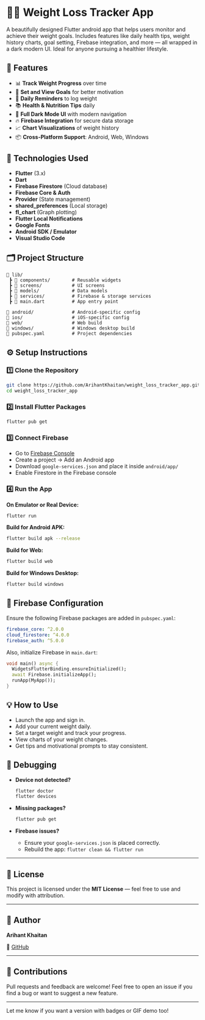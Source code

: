 # 🏋️‍♂️ Weight Loss Tracker App

A beautifully designed Flutter android app that helps users monitor and achieve their weight goals. Includes features like daily health tips, weight history charts, goal setting, Firebase integration, and more — all wrapped in a dark modern UI. Ideal for anyone pursuing a healthier lifestyle.

## 🚀 Features

* 📊 **Track Weight Progress** over time
* 📅 **Set and View Goals** for better motivation
* 🔔 **Daily Reminders** to log weight
* 📚 **Health & Nutrition Tips** daily
* 🌙 **Full Dark Mode UI** with modern navigation
* 🔥 **Firebase Integration** for secure data storage
* 📈 **Chart Visualizations** of weight history
* 📦 **Cross-Platform Support**: Android, Web, Windows

## 🧰 Technologies Used

* **Flutter** (3.x)
* **Dart**
* **Firebase Firestore** (Cloud database)
* **Firebase Core & Auth**
* **Provider** (State management)
* **shared\_preferences** (Local storage)
* **fl\_chart** (Graph plotting)
* **Flutter Local Notifications**
* **Google Fonts**
* **Android SDK / Emulator**
* **Visual Studio Code**

## 🗂️ Project Structure

```
📁 lib/
 ┣ 📂 components/        # Reusable widgets
 ┣ 📂 screens/           # UI screens
 ┣ 📂 models/            # Data models
 ┣ 📂 services/          # Firebase & storage services
 ┣ 📜 main.dart          # App entry point

📁 android/              # Android-specific config
📁 ios/                  # iOS-specific config
📁 web/                  # Web build
📁 windows/              # Windows desktop build
📄 pubspec.yaml          # Project dependencies
```

## ⚙️ Setup Instructions

### 1️⃣ Clone the Repository

```bash
git clone https://github.com/ArihantKhaitan/weight_loss_tracker_app.git
cd weight_loss_tracker_app
```

### 2️⃣ Install Flutter Packages

```bash
flutter pub get
```

### 3️⃣ Connect Firebase

* Go to [Firebase Console](https://console.firebase.google.com/)
* Create a project → Add an Android app
* Download `google-services.json` and place it inside `android/app/`
* Enable Firestore in the Firebase console

### 4️⃣ Run the App

**On Emulator or Real Device:**

```bash
flutter run
```

**Build for Android APK:**

```bash
flutter build apk --release
```

**Build for Web:**

```bash
flutter build web
```

**Build for Windows Desktop:**

```bash
flutter build windows
```

## 🔐 Firebase Configuration

Ensure the following Firebase packages are added in `pubspec.yaml`:

```yaml
firebase_core: ^2.0.0
cloud_firestore: ^4.0.0
firebase_auth: ^5.0.0
```

Also, initialize Firebase in `main.dart`:

```dart
void main() async {
  WidgetsFlutterBinding.ensureInitialized();
  await Firebase.initializeApp();
  runApp(MyApp());
}
```

## 💡 How to Use

* Launch the app and sign in.
* Add your current weight daily.
* Set a target weight and track your progress.
* View charts of your weight changes.
* Get tips and motivational prompts to stay consistent.

## 🧪 Debugging

* **Device not detected?**

  ```bash
  flutter doctor
  flutter devices
  ```
* **Missing packages?**

  ```bash
  flutter pub get
  ```
* **Firebase issues?**

  * Ensure your `google-services.json` is placed correctly.
  * Rebuild the app: `flutter clean && flutter run`

---

## 📜 License

This project is licensed under the **MIT License** — feel free to use and modify with attribution.

---

## 👤 Author

**Arihant Khaitan**

🔗 [GitHub](https://github.com/ArihantKhaitan)

---

## 🤝 Contributions

Pull requests and feedback are welcome!
Feel free to open an issue if you find a bug or want to suggest a new feature.

---

Let me know if you want a version with badges or GIF demo too!
